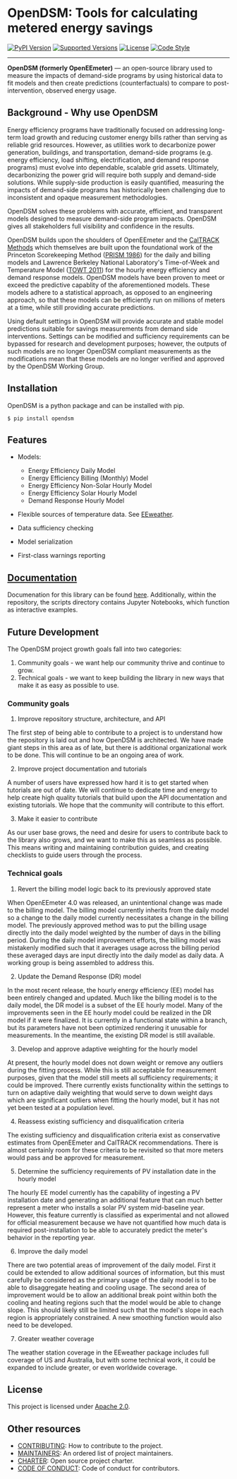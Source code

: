 # OpenDSM: Tools for calculating metered energy savings

[![PyPI Version](https://img.shields.io/pypi/v/opendsm.svg)](https://pypi.python.org/pypi/opendsm)
[![Supported Versions](https://img.shields.io/pypi/pyversions/opendsm.svg)](https://github.com/opendsm/opendsm)
[![License](https://img.shields.io/github/license/opendsm/opendsm.svg)](https://github.com/opendsm/opendsm)
[![Code Style](https://img.shields.io/badge/code%20style-black-000000.svg)](https://github.com/ambv/black)

---------------

**OpenDSM (formerly OpenEEmeter)** — an open-source library used to measure the impacts 
of demand-side programs by using historical data to fit models and then create 
predictions (counterfactuals) to compare to post-intervention, observed energy usage.

## Background - Why use OpenDSM

Energy efficiency programs have traditionally focused on addressing long-term load growth 
and reducing customer energy bills rather than serving as reliable grid resources. 
However, as utilities work to decarbonize power generation, buildings, and transportation, 
demand-side programs (e.g. energy efficiency, load shifting, electrification, and demand 
response programs) must evolve into dependable, scalable grid assets. Ultimately, 
decarbonizing the power grid will require both supply and demand-side solutions. While 
supply-side production is easily quantified, measuring the impacts of demand-side programs 
has historically been challenging due to inconsistent and opaque measurement methodologies.

OpenDSM solves these problems with accurate, efficient, and transparent models designed to 
measure demand-side program impacts. OpenDSM gives all stakeholders full visibility and 
confidence in the results.

OpenDSM builds upon the shoulders of OpenEEmeter and the [CalTRACK Methods](https://caltrack.org/) which themselves
are built upon the foundational work of the Princeton Scorekeeping Method ([PRISM 1986](https://www.marean.mycpanel.princeton.edu/images/prism_intro.pdf)) 
for the daily and billing models and Lawrence Berkeley National Laboratory's Time-of-Week 
and Temperature Model ([TOWT 2011](https://eta-publications.lbl.gov/sites/default/files/LBNL-4944E.pdf)) for the hourly energy efficiency and demand response models.
OpenDSM models have been proven to meet or exceed the predictive capablity of the 
aforementioned models. These models adhere to a statistical approach, as opposed to an 
engineering approach, so that these models can be efficiently run on millions of meters at 
a time, while still providing accurate predictions. 

Using default settings in OpenDSM will provide accurate and stable model predictions 
suitable for savings measurements from demand side interventions. Settings can be modified 
and sufficiency requirements can be bypassed for research and development purposes; however, 
the outputs of such models are no longer OpenDSM compliant measurements as the modifications
mean that these models are no longer verified and approved by the OpenDSM Working Group.

## Installation

OpenDSM is a python package and can be installed with pip.

~~~~~~~~~~~~~~~
$ pip install opendsm
~~~~~~~~~~~~~~~

## Features

- Models:

  - Energy Efficiency Daily Model
  - Energy Efficiency Billing (Monthly) Model
  - Energy Efficiency Non-Solar Hourly Model
  - Energy Efficiency Solar Hourly Model
  - Demand Response Hourly Model

- Flexible sources of temperature data. See [EEweather](https://eeweather.openee.io).
- Data sufficiency checking
- Model serialization
- First-class warnings reporting

## [Documentation](https://opendsm.github.io/opendsm/)

Documenation for this library can be found [here](https://opendsm.github.io/opendsm/).
Additionally, within the repository, the scripts directory contains Jupyter Notebooks, which
function as interactive examples.


## Future Development

The OpenDSM project growth goals fall into two categories:

1. Community goals - we want help our community thrive and continue to grow.
2. Technical goals - we want to keep building the library in new ways that make it
   as easy as possible to use.

### Community goals

1. Improve repository structure, architecture, and API

The first step of being able to contribute to a project is to understand how the repository
is laid out and how OpenDSM is architected. We have made giant steps in this area as of late, 
but there is additional organizational work to be done. This will continue to be an ongoing
area of work.

2. Improve project documentation and tutorials

A number of users have expressed how hard it is to get started when tutorials are
out of date. We will continue to dedicate time and energy to help create high quality
tutorials that build upon the API documentation and existing tutorials. We hope that the 
community will contribute to this effort.

3. Make it easier to contribute

As our user base grows, the need and desire for users to contribute back to the library
also grows, and we want to make this as seamless as possible. This means writing and
maintaining contribution guides, and creating checklists to guide users through the
process.


### Technical goals

1. Revert the billing model logic back to its previously approved state

When OpenEEmeter 4.0 was released, an unintentional change was made to the billing model.
The billing model currently inherits from the daily model so a change to the daily model
currently necessitates a change in the billing model. The previously approved method was
to put the billing usage directly into the daily model weighted by the number of days in
the billing period. During the daily model improvement efforts, the billing model was
mistakenly modified such that it averages usage across the billing period these averaged
days are input directly into the daily model as daily data. A working group is being 
assembled to address this.

2. Update the Demand Response (DR) model

In the most recent release, the hourly energy efficiency (EE) model has been entirely
changed and updated. Much like the billing model is to the daily model, the DR model is a
subset of the EE hourly model. Many of the improvements seen in the EE hourly model could
be realized in the DR model if it were finalized. It is currently in a functional state
within a branch, but its parameters have not been optimized rendering it unusable for
measurements. In the meantime, the existing DR model is still available.

3. Develop and approve adaptive weighting for the hourly model

At present, the hourly model does not down weight or remove any outliers during the
fitting process. While this is still acceptable for measurement purposes, given that the
model still meets all sufficiency requirements; it could be improved. There currently
exists functionality within the settings to turn on adaptive daily weighting that would
serve to down weight days which are significant outliers when fitting the hourly model,
but it has not yet been tested at a population level.

4. Reassess existing sufficiency and disqualification criteria

The existing sufficiency and disqualification criteria exist as conservative estimates
from OpenEEmeter and CalTRACK recommendations. There is almost certainly room for these
criteria to be revisited so that more meters would pass and be approved for measurement.

5. Determine the sufficiency requirements of PV installation date in the hourly model

The hourly EE model currently has the capability of ingesting a PV installation date and
generating an additional feature that can much better represent a meter who installs a
solar PV system mid-baseline year. However, this feature currently is classified as
experimental and not allowed for official measurement because we have not quantified how
much data is required post-installation to be able to accurately predict the meter's
behavior in the reporting year.

6. Improve the daily model

There are two potential areas of improvement of the daily model. First it could be extended
to allow additional sources of information, but this must carefully be considered as the
primary usage of the daily model is to be able to disaggregate heating and cooling usage.
The second area of improvement would be to allow an additional break point within both the
cooling and heating regions such that the model would be able to change slope. This should
likely still be limited such that the model's slope in each region is appropriately
constrained. A new smoothing function would also need to be developed.

7. Greater weather coverage

The weather station coverage in the EEweather package includes full coverage of US and
Australia, but with some technical work, it could be expanded to include greater, or
even worldwide coverage.

## License

This project is licensed under [Apache 2.0](LICENSE).

## Other resources

- [CONTRIBUTING](https://github.com/opendsm/opendsm/blob/master/CONTRIBUTING.md): How to contribute to the project.
- [MAINTAINERS](https://github.com/opendsm/opendsm/blob/master/MAINTAINERS.md): An ordered list of project maintainers.
- [CHARTER](https://github.com/opendsm/opendsm/blob/master/CHARTER.md): Open source project charter.
- [CODE OF CONDUCT](https://github.com/opendsm/opendsm/blob/master/CODE_OF_CONDUCT.md): Code of conduct for contributors.
